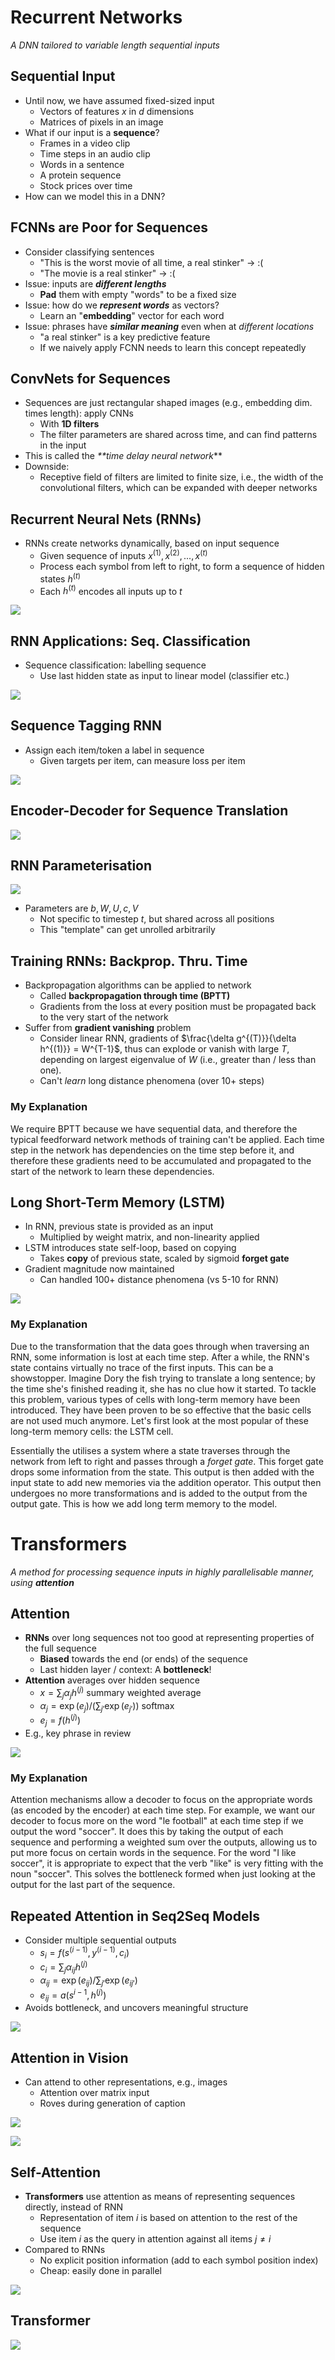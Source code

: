 # Recurrent Networks
_A DNN tailored to variable length sequential inputs_

## Sequential Input
- Until now, we have assumed fixed-sized input
	- Vectors of features $x$ in $d$ dimensions
	- Matrices of pixels in an image
- What if our input is a **sequence**?
	- Frames in a video clip
	- Time steps in an audio clip
	- Words in a sentence
	- A protein sequence
	- Stock prices over time
- How can we model this in a DNN?

## FCNNs are Poor for Sequences
- Consider classifying sentences
	- "This is the worst movie of all time, a real stinker" $\rightarrow$ :(
	- "The movie is a real stinker" $\rightarrow$ :(
- Issue: inputs are _**different lengths**_
	- **Pad** them with empty "words" to be a fixed size
- Issue: how do we _**represent words**_ as vectors?
	- Learn an "**embedding**" vector for each word
- Issue: phrases have _**similar meaning**_ even when at _different locations_
	- "a real stinker" is a key predictive feature
	- If we naively apply FCNN needs to learn this concept repeatedly

## ConvNets for Sequences
- Sequences are just rectangular shaped images (e.g., embedding dim. times length): apply CNNs
	- With **1D filters**
	- The filter parameters are shared across time, and can find patterns in the input
- This is called the _**time delay neural network_**
- Downside:
	- Receptive field of filters are limited to finite size, i.e., the width of the convolutional filters, which can be expanded with deeper networks

## Recurrent Neural Nets (RNNs)
- RNNs create networks dynamically, based on input sequence
	- Given sequence of inputs $x^{(1)}, x^{(2)}, ..., x^{(t)}$ 
	- Process each symbol from left to right, to form a sequence of hidden states $h^{(t)}$
	- Each $h^{(t)}$ encodes all inputs up to $t$

![](Images/rnn_architecture.png)

## RNN Applications: Seq. Classification
- Sequence classification: labelling sequence
	- Use last hidden state as input to linear model (classifier etc.)

![](Images/rnn_classification.png)

## Sequence Tagging RNN
- Assign each item/token a label in sequence
	- Given targets per item, can measure loss per item

![](Images/sequence_tagging_rnn.png)

## Encoder-Decoder for Sequence Translation

![](Images/encoder-decoder.png)

## RNN Parameterisation

![](Images/rnn_parameterisation.png)

- Parameters are $b, W, U, c, V$
	- Not specific to timestep $t$, but shared across all positions
	- This "template" can get unrolled arbitrarily

## Training RNNs: Backprop. Thru. Time
- Backpropagation algorithms can be applied to network
	- Called **backpropagation through time (BPTT)**
	- Gradients from the loss at every position must be propagated back to the very start of the network
- Suffer from **gradient vanishing** problem
	- Consider linear RNN, gradients of $\frac{\delta g^{(T)}}{\delta h^{(1)}} = W^{T-1}$, thus can explode or vanish with large $T$, depending on largest eigenvalue of $W$ (i.e., greater than / less than one).
	- Can't _learn_ long distance phenomena (over 10+ steps)

### My Explanation
We require BPTT because we have sequential data, and therefore the typical feedforward network methods of training can't be applied. Each time step in the network has dependencies on the time step before it, and therefore these gradients need to be accumulated and propagated to the start of the network to learn these dependencies.

## Long Short-Term Memory (LSTM)
- In RNN, previous state is provided as an input
	- Multiplied by weight matrix, and non-linearity applied
- LSTM introduces state self-loop, based on copying
	- Takes **copy** of previous state, scaled by sigmoid **forget gate**
- Gradient magnitude now maintained
	- Can handled 100+ distance phenomena (vs 5-10 for RNN)

![](Images/lstm.png)

### My Explanation
Due to the transformation that the data goes through when traversing an RNN, some information is lost at each time step. After a while, the RNN's state contains virtually no trace of the first inputs. This can be a showstopper. Imagine Dory the fish trying to translate a long sentence; by the time she's finished reading it, she has no clue how it started. To tackle this problem, various types of cells with long-term memory have been introduced. They have been proven to be so effective that the basic cells are not used much anymore. Let's first look at the most popular of these long-term memory cells: the LSTM cell.

Essentially the utilises a system where a state traverses through the network from left to right and passes through a _forget gate_. This forget gate drops some information from the state. This output is then added with the input state to add new memories via the addition operator. This output then undergoes no more transformations and is added to the output from the output gate. This is how we add long term memory to the model.

# Transformers
_A method for processing sequence inputs in highly parallelisable manner, using **attention**_

## Attention
- **RNNs** over long sequences not too good at representing properties of the full sequence
	- **Biased** towards the end (or ends) of the sequence
	- Last hidden layer / context: A **bottleneck**!
- **Attention** averages over hidden sequence
	- $x = \sum_j \alpha_j h^{(j)}$ summary weighted average
	- $\alpha_j = \exp(e_j)/(\sum_{j'}\exp(e_{j'}))$ softmax
	- $e_j = f(h^{(j)})$ 
- E.g., key phrase in review

![](Images/attention.png)

### My Explanation
Attention mechanisms allow a decoder to focus on the appropriate words (as encoded by the encoder) at each time step. For example, we want our decoder to focus more on the word "le football" at each time step if we output the word "soccer". It does this by taking the output of each sequence and performing a weighted sum over the outputs, allowing us to put more focus on certain words in the sequence. For the word "I like soccer", it is appropriate to expect that the verb "like" is very fitting with the noun "soccer". This solves the bottleneck formed when just looking at the output for the last part of the sequence.

## Repeated Attention in Seq2Seq Models
- Consider multiple sequential outputs
	- $s_i = f(s^{(i-1)}, y^{(i-1)}, c_i)$ 
	- $c_i = \sum_j \alpha_{ij}h^{(j)}$ 
	- $\alpha_{ij} = \exp(e_{ij})/\sum_{j'}\exp(e_{ij'})$ 
	- $e_{ij} = a(s^{i-1}, h^{(j)})$ 
- Avoids bottleneck, and uncovers meaningful structure

![](Images/se2seq.png)

## Attention in Vision
- Can attend to other representations, e.g., images
	- Attention over matrix input
	- Roves during generation of caption

![](Images/cnn_transformer.png)

![](Images/bird_kernels.png)

## Self-Attention
- **Transformers** use attention as means of representing sequences directly, instead of RNN
	- Representation of item $i$ is based on attention to the rest of the sequence
	- Use item $i$ as the query in attention against all items $j \not = i$ 
- Compared to RNNs
	- No explicit position information (add to each symbol position index)
	- Cheap: easily done in parallel

![](Images/self-attention.png)

## Transformer

![](Images/transformer1.png)